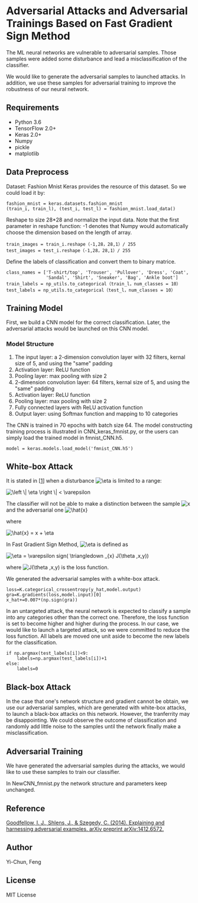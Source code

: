 # Adversarial Attacks and Adversarial Trainings Based on Fast Gradient Sign Method

The ML neural networks are vulnerable to adversarial samples. Those samples were added some disturbance and lead a misclassification of the classifier.

We would like to generate the adversarial samples to launched attacks. In addition, we use these samples for adversarial training to improve the
robustness of our neural network.

## Requirements
* Python 3.6
* TensorFlow 2.0+
* Keras 2.0+
* Numpy
* pickle
* matplotlib

## Data Preprocess
Dataset: Fashion Mnist
Keras provides the resource of this dataset. So we could load it by:
```
fashion_mnist = keras.datasets.fashion_mnist
(train_i, train_l), (test_i, test_l) = fashion_mnist.load_data()
```

Reshape to size 28*28 and normalize the input data. Note that the first parameter in reshape function: -1 denotes that Numpy would automatically
choose the dimension based on the length of array.

```
train_images = train_i.reshape（-1,28，28,1）/ 255
test_images = test_i.reshape（-1,28，28,1）/ 255
```
Define the labels of classification and convert them to binary matrice.
```
class_names = ['T-shirt/top', 'Trouser', 'Pullover', 'Dress', 'Coat',
               'Sandal', 'Shirt', 'Sneaker', 'Bag', 'Ankle boot']
train_labels = np_utils.to_categorical（train_l，num_classes = 10）
test_labels = np_utils.to_categorical（test_l，num_classes = 10）
```

## Training Model
First, we build a CNN model for the correct classification. Later, the adversarial attacks would be launched on this CNN model.

### Model Structure
1. The input layer: a 2-dimension convolution layer with 32 filters, kernal size of 5, and using the "same" padding
2. Activation layer: ReLU function
3. Pooling layer: max pooling with size 2
4. 2-dimension convolution layer: 64 filters, kernal size of 5, and using the "same" padding
5. Activation layer: ReLU function
6. Pooling layer: max pooling with size 2
7. Fully connected layers with ReLU activation function
8. Output layer: using Softmax function and mapping to 10 categories

The CNN is trained in 70 epochs with batch size 64.
The model constructing training process is illustrated in CNN_keras_fmnist.py,
or the users can simply load the trained model in fmnist_CNN.h5.
```
model = keras.models.load_model('fmnist_CNN.h5')
```

## White-box Attack
It is stated in [[1](#reference)] when a disturbance <img src="https://latex.codecogs.com/gif.latex?\eta" title="\eta" /></a> is limited to a range:

<img src="https://latex.codecogs.com/gif.latex?\left&space;\|&space;\eta&space;\right&space;\|&space;<&space;\varepsilon" title="\left \| \eta \right \| < \varepsilon" /></a>

The classifier will not be able to make a distinction between the sample <img src="https://latex.codecogs.com/gif.latex?x" title="x" /></a> and the adversarial one <img src="https://latex.codecogs.com/gif.latex?\hat{x}" title="\hat{x}" /></a>


where

<img src="https://latex.codecogs.com/gif.latex?\hat{x}&space;=&space;x&space;&plus;&space;\eta" title="\hat{x} = x + \eta" /></a>

In Fast Gradient Sign Method, <img src="https://latex.codecogs.com/gif.latex?\eta" title="\eta" /></a> is defined as

<img src="https://latex.codecogs.com/gif.latex?\eta&space;=&space;\varepsilon&space;sign(&space;\triangledown&space;_{x}&space;J(\theta&space;,x,y))" title="\eta = \varepsilon sign( \triangledown _{x} J(\theta ,x,y))" /></a>

where <img src="https://latex.codecogs.com/gif.latex?J(\theta&space;,x,y)" title="J(\theta ,x,y)" /></a> is the loss function.

We generated the adversarial samples with a white-box attack.

```
loss=K.categorical_crossentropy(y_hat,model.output)
gra=K.gradients(loss,model.input)[0]
x_hat+=0.007*(np.sign(gra))
```

In an untargeted attack, the neural network is expected to classify a sample into any categories other than the correct one.
Therefore, the loss function is set to become higher and higher during the process.
In our case, we would like to launch a targeted attack, so we were committed to reduce the loss function.
All labels are moved one unit aside to become the new labels for the classification.

```
if np.argmax(test_labels[i])<9:
    labels=np.argmax(test_labels[i])+1       
else:
    labels=0
```

## Black-box Attack

In the case that one's network structure and gradient cannot be obtain, we use our adversarial samples, which are generated with white-box attacks, to launch a black-box attacks on this network.
However, the tranferrity may be disappointing. We could observe the outcome of classification and randomly add little noise to the samples until the network finally make a misclassification.

## Adversarial Training

We have generated the adversarial samples during the attacks, we would like to use these samples to train our classifier.

In NewCNN_fmnist.py the network structure and parameters keep unchanged.

## Reference
[Goodfellow, I. J., Shlens, J., & Szegedy, C. (2014). Explaining and harnessing adversarial examples. arXiv preprint arXiv:1412.6572.](https://arxiv.org/abs/1412.6572)

## Author
Yi-Chun, Feng

## License
MIT License

